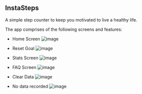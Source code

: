 ## InstaSteps
A simple step counter to keep you motivated to live a healthy life.


The app comprises of the following screens and features:

* Home Screen
![image](https://github.com/waqqasiq/insta-steps-android/blob/master/public/screens/home_screen.jpg)

* Reset Goal
![image](https://github.com/waqqasiq/insta-steps-android/blob/master/public/screens/reset.jpg)

* Stats Screen
![image](https://github.com/waqqasiq/insta-steps-android/blob/master/public/screens/stats_screen.jpg)

* FAQ Screen
![image](https://github.com/waqqasiq/insta-steps-android/blob/master/public/screens/faq_screen.jpg)

* Clear Data
![image](https://github.com/waqqasiq/insta-steps-android/blob/master/public/screens/clear_data.jpg)

* No data recorded
![image](https://github.com/waqqasiq/insta-steps-android/blob/master/public/screens/no_data_found.jpg)

